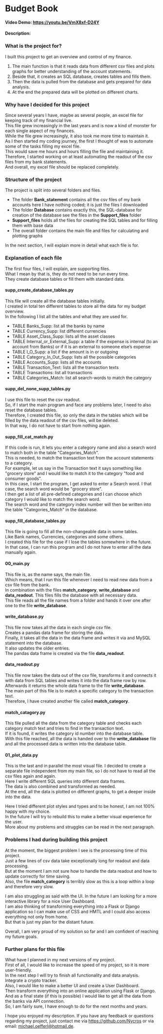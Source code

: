 # Budget Book
#### Video Demo:  <https://youtu.be/VmX8xf-D24Y>
#### Description:

<!--
Preview: CTRL+Shift+V
Link to Documentation for Markdown: https://docs.github.com/en/get-started/writing-on-github/getting-started-with-writing-and-formatting-on-github/basic-writing-and-formatting-syntax

Your README.md file should be minimally multiple paragraphs in length, and should explain what your project is, what each of the files you wrote for the project contains and does, and if you debated certain design choices, explaining why you made them. Ensure you allocate sufficient time and energy to writing a README.md that documents your project thoroughly. Be proud of it! If it is too short, the system will reject it.
-->

### What is the project for?
I built this project to get an overview and control of my finance.  
1. The main function is that it reads data from different csv files and plots graphs for better understanding of the account statements.
2. Beside that, it creates an SQL database, creates tables and fills them.
3. Then the data is pulled from the database and gets prepared for data analysis.
4. At the end the prepared data will be plotted on different charts.

### Why have I decided for this project
Since several years I have, maybe as several people, an excel file for keeping track of my financial live.  
This file grew increasingly in the last years and is now a kind of monster for each single aspect of my finances.  
While the file grew increasingly, it also took me more time to maintain it.  
As I then started my coding journey, the first I thought of was to automate some of the tasks filling my excel file.  
This would save me hours and hours filling the file and maintaining it.  
Therefore, I started working on at least automating the readout of the csv files from my bank statements.  
And overall, my excel file should be replaced completely.

### Structure of the project
The project is split into several folders and files.  
- The folder __Bank_statement__ contains all the csv files of my bank accounts here I have nothing coded; it is just the files I downloaded
- The folder __Database__ contains exactly this, the SQL-database for creation of the database see the files in the __Support_files__ folder
- __Support_files__ holds all the files for creating the SQL tables and for filling them with base data
- The overall folder contains the main file and files for calculating and plotting graphs

In the next section, I will explain more in detail what each file is for.

### Explanation of each file
The first four files, I will explain, are supporting files.  
What I mean by that is, they do not need to be run every time.  
They create database tables or fill them with standard data.
#### supp_create_database_tables.py
This file will create all the database tables initially.  
I created in total ten different tables to store all the data for my budget overview.  
In the following I list all the tables and what they are used for.  
- TABLE Banks_Supp: list all the banks by name
- TABLE Currency_Supp: list different currencies
- TABLE Asset_Class_Supp: lists all the asset classes
- TABLE Internal_or_External_Supp: a table if the expense is internal (to an account from Banks) or if it is an external to someone else’s expense
- TABLE I_O_Supp: a list if the amount is in or outgoing
- TABLE Category_In_Out_Supp: lists all the possible categories
- TABLE Accounts_Supp: lists all the accounts
- TABLE Transaction_Text: lists all the transaction texts
- TABLE Transactions: list all transactions
- TABLE Categories_Match: list all search-words to match the category
#### supp_del_none_supp_tables.py
I use this file to reset the csv readout.  
So, if I start the main program and face any problems later, I need to also reset the database tables.  
Therefore, I created this file, so only the data in the tables which will be filled by the data readout of the csv files, will be deleted.  
In that way, I do not have to start from nothing again.
#### supp_fill_cat_match.py
If this code is run, it lets you enter a category name and also a search word to match both in the table "Categories_Match".  
This is needed, to match the transaction text from the account statements to a category.  
For example, let us say in the Transaction text it says something like "grocery store" and I would like to match it to the category "food and consumer goods".  
In this case, I start the program, I get asked to enter a Search word. I that case, the search word would be "grocery store".  
I then get a list of all pre-defined categories and I can choose which category I would like to match the search word.  
The search word and the category index number will then be written into the table "Categories_Match" in the database.
#### supp_fill_database_tables.py
This file is going to fill all the non-changeable data in some tables.  
Like Bank names, Currencies, categories and some others.  
I created this file for the case if I lose the tables somewhere in the future.  
In that case, I can run this program and I do not have to enter all the data manually again.
#### 00_main.py
This file is, as the name says, the main file.  
Which means, that I run this file whenever I need to read new data from a csv file from the bank.  
In combination with the files __match_category__, __write_database__ and __data_readout__. This files fills the database with all necessary data.  
This file reads all the file names from a folder and hands it over one after one to the file __write_database__.
#### write_database.py
This file now takes all the data in each single csv file.  
Creates a pandas data frame for storing the data.  
Finally, it takes all the data in the data frame and writes it via and MySQL statement into the database.  
It also updates the older entries.  
The pandas data frame is created via the file __data_readout__.
#### data_readout.py
This file now takes the data out of the csv file, transforms it and connects it with data from SQL tables and writes it into the data frame row by row.  
Afterwards it returns the whole data frame to the file __write_database__.  
The main part of this file is to match a specific category to the transaction text.  
Therefore, I have created another file called __match_category__.
#### match_catagory.py
This file pulled all the data from the category table and checks each category match text and tries to find in the transaction text.  
If it is found, it writes the category id number into the database table.  
With this file reached, all the data is handed over to the __write_database__ file and all the processed data is written into the database table.
#### 01_plot_data.py
This is the last and in parallel the most visual file. 
I decided to create a separate file independent from my main file, so I do not have to read all the csv files again and again.   
Here I write different SQL queries into different data frames.  
The data is also combined and transformed as needed.  
At the end, all the data is plotted on different graphs, to get a deeper inside into the data.  

Here I tried different plot styles and types and to be honest, I am not 100% happy with my choice.  
In the future I will try to rebuild this to make a better visual experience for the user.  
More about my problems and struggles can be read in the next paragraph.
### Problems I had during building this project
At the moment, the biggest problem I see is the processing time of this project.  
Just a few lines of csv data take exceptionally long for readout and data processing.  
But at the moment I am not sure how to handle the data readout and how to update correctly for time saving.  
Also, the file __match_category__ is terribly slow as this is a loop within a loop and therefore very slow.  

I am also struggling as said with the UI. In the future I am looking for a more interactive library for a nice User Dashboard.  
I am also thinking of transforming everything into a Flask or Django application so I can make use of CSS and HMTL and I could also access everything not only from home.  
But that is just my plan for the distant future.  

Overall, I am very proud of my solution so far and I am confident of reaching my future goals.  
### Further plans for this file
What have I planned in my next versions of my project.  
First of all, I would like to increase the speed of my project, so it is more user-friendly.  
In the next step I will try to finish all functionality and data analysis.  
Integrate a crypto tracker.   
Also, I would like to make a better UI and create a User Dashboard.  
Then transform everything into an online application using Flask or Django.  
And as a final state (if this is possible) I would like to get all the data from the banks via API connection.  
So, I am fairly sure, I have enough to do for the next months and years.  

I hope you enjoyed my description.
If you have any feedback or questions regarding my project, just contact me via https://github.com/Nycros or via email: michael.oefferl@hotmail.de.